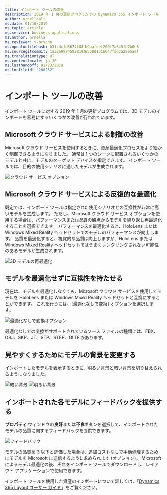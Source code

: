 ```yaml
---
title: インポート ツールの改善
description: 2019 年 1 月の更新プログラムでの Dynamics 365 インポート ツール (プレビュー) の改善。
author: ornellaalt
ms.date: 01/16/2019
ms.topic: article
ms.service: business-applications
ms.author: ornella
ms.reviewer: v-brycho
ms.openlocfilehash: b31cdcfd5674f88fb9bafcef260f7a545fb7b0e6
ms.sourcegitcommit: 1a326997459281936558d131b647fad3a28e5aef
ms.translationtype: HT
ms.contentlocale: ja-JP
ms.lasthandoff: 01/23/2019
ms.locfileid: "288232"
---
```

# <a name="import-tool-improvements"></a>インポート ツールの改善

インポート ツールに対する 2019 年 1 月の更新プログラムでは、3D モデルのインポートを容易にするいくつかの改善が行われています。

## <a name="improved-control-with-microsoft-cloud-service"></a>Microsoft クラウド サービスによる制御の改善

Microsoft クラウド サービスを使用するときに、資産最適化プロセスをより細かく制御できるようになりました。 通常は 1 つのシーンに配置されるいくつかのモデルと共に、モデルのターゲット デバイスを指定できます。 インポート ツールでは、目的の使用シナリオに適したモデルが生成されます。

![クラウド サービス オプション](media/cloud-service-option.PNG "クラウド サービス オプション")

## <a name="iterative-optimization-with-microsoft-cloud-service"></a>Microsoft クラウド サービスによる反復的な最適化

既定では、インポート ツールは指定された使用シナリオとの互換性が非常に高いモデルを生成します。 ただし、Microsoft クラウド サービス オプションを使用する場合は、パフォーマンスまたは品質の観点からモデルを繰り返し再最適化することを選択できます。 パフォーマンスを最適化すると、HoloLens または Windows Mixed Reality ヘッドセットでのモデルのパフォーマンスが向上します。 品質を最適化すると、視覚的な品質は向上しますが、HoloLens または Windows Mixed Reality ヘッドセットではうまくレンダリングされない可能性のあるモデルが生成されます。

![3D モデルの再最適化](media/reoptimize-slider.PNG "3D モデルの再最適化")

## <a name="make-your-models-compatible-without-optimizing-them"></a>モデルを最適化せずに互換性を持たせる

現在は、モデルを最適化しなくても、Microsoft クラウド サービスを使用してモデルを HoloLens または Windows Mixed Reality ヘッドセットと互換にすることができます。 これを行うには、[最適化なしで変換] オプションを選択します。 

![最適化なしで変換オプション](media/convert-without-optimizing.PNG "最適化なしで変換オプション")

最適化なしでの変換がサポートされているソース ファイルの種類には、FBX、OBJ、SKP、JT、STP、STEP、GLTF があります。

## <a name="change-the-background-of-a-model-to-make-it-easier-to-view"></a>見やすくするためにモデルの背景を変更する

インポートしたモデルを表示するときに、明るい背景と暗い背景を切り替えられるようになりました。

![暗い背景](media/dark-background.PNG "暗い背景")
![明るい背景](media/light-background.PNG "明るい背景")

## <a name="provide-feedback-for-each-imported-model"></a>インポートされた各モデルにフィードバックを提供する

**プロパティ** ウィンドウの**良好**または**不良**ボタンを選択して、インポートされたモデルの品質に関するフィードバックを提供できます。

![フィードバック](media/feedback.PNG "フィードバック")

モデルの品質を 3 以下と評価した場合は、追加コストなしで手動処理するためにモデルを Microsoft に送信するように求められます (オプション)。 Microsoft によるモデル最適化の後、それをインポート ツールでダウンロードし、レイアウト アプリケーションで使用できます。

インポート ツールを使用した資産のインポートについて詳しくは、「[Dynamics 365 Layout ユーザー ガイド](https://docs.microsoft.com/en-us/dynamics365/mixed-reality/layout/user-guide)」をご覧ください。 



